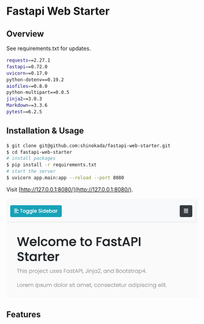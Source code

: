 # Fastapi Web Starter


## Overview


See requirements.txt for updates.

```sh
requests==2.27.1
fastapi==0.72.0
uvicorn==0.17.0
python-dotenv==0.19.2
aiofiles==0.8.0
python-multipart==0.0.5
jinja2==3.0.3
Markdown==3.3.6
pytest==6.2.5
```

## Installation & Usage

```bash
$ git clone git@github.com:shinokada/fastapi-web-starter.git
$ cd fastapi-web-starter
# install packages
$ pip install -r requirements.txt
# start the server
$ uvicorn app.main:app --reload --port 8080
```

Visit [http://127.0.0.1:8080/](http://127.0.0.1:8080/).

![Starting](./images/image-1.png)

## Features
